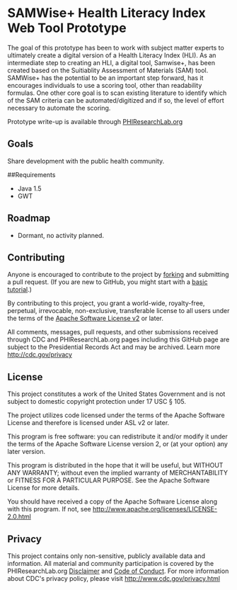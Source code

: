 SAMWise+ Health Literacy Index Web Tool Prototype
===========


The goal of this prototype has been to work with subject matter experts to ultimately create a digital version of a Health Literacy Index (HLI). As an intermediate step to creating an HLI, a digital tool, Samwise+, has been created based on the Suitiablity Assessment of Materials (SAM) tool. SAMWise+ has the potential to be an important step forward, has it encourages individuals to use a scoring tool, other than readability formulas. One other core goal is to scan existing literature to identify which of the SAM criteria can be automated/digitized and if so, the level of effort necessary to automate the scoring.

Prototype write-up is available through [PHIResearchLab.org](http://www.phiresearchlab.org/index.php?option=com_content&view=article&id=71:samwise-plus&catid=1:prototypes&Itemid=3)

## Goals
Share development with the public health community.

##Requirements
* Java 1.5
* GWT

## Roadmap
* Dormant, no activity planned.

## Contributing
Anyone is encouraged to contribute to the project by [forking](https://help.github.com/articles/fork-a-repo) and submitting a pull request. (If you are new to GitHub, you might start with a [basic tutorial](https://help.github.com/articles/set-up-git).) 

By contributing to this project, you grant a world-wide, royalty-free, perpetual, irrevocable, non-exclusive, transferable license to all users under the terms of the [Apache Software License v2](http://www.apache.org/licenses/LICENSE-2.0.html) or later.

All comments, messages, pull requests, and other submissions received through CDC and PHIResearchLab.org pages including this GitHub page are subject to the Presidential Records Act and may be archived. Learn more http://cdc.gov/privacy

## License

This project constitutes a work of the United States Government and is not subject to domestic copyright protection under 17 USC § 105.

The project utilizes code licensed under the terms of the Apache Software License and therefore is licensed under ASL v2 or later.

This program is free software: you can redistribute it and/or modify it under the terms of the Apache Software License version 2, or (at your option) any later version.

This program is distributed in the hope that it will be useful, but WITHOUT ANY WARRANTY; without even the implied warranty of MERCHANTABILITY or FITNESS FOR A PARTICULAR PURPOSE. See the Apache Software License for more details.

You should have received a copy of the Apache Software License along with this program. If not, see http://www.apache.org/licenses/LICENSE-2.0.html

## Privacy

This project contains only non-sensitive, publicly available data and information. All material and community participation is covered by the PHIResearchLab.org [Disclaimer](http://www.phiresearchlab.org/index.php?option=com_content&view=article&id=26&Itemid=15) and [Code of Conduct](http://www.phiresearchlab.org/index.php?option=com_content&view=article&id=27&Itemid=19). For more information about CDC's privacy policy, please visit http://www.cdc.gov/privacy.html


